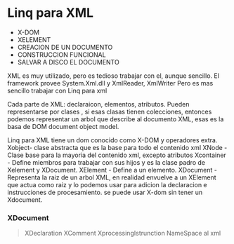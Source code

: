 # Linq para XML
* X-DOM
* XELEMENT
* CREACION DE UN DOCUMENTO
* CONSTRUCCION FUNCIONAL
* SALVAR A DISCO EL DOCUMENTO

XML es muy utilizado, pero es tedioso trabajar con el, aunque sencillo.
El framework provee System.Xml.dll y XmlReader, XmlWriter
Pero es mas sencillo trabajar con Linq para xml

Cada parte de XML: declaraicon, elementos, atributos. Pueden representarse por clases , si esas clasas tienen colecciones, entonces podemos representar un arbol que describe al documento XML, esas es la basa de DOM document object model.

Linq para XML tiene un dom conocido como X-DOM y operadores extra. Xobject- clase abstracta que es la base para todo el contenido xml
XNode - Clase base para la mayoria del contenido xml, excepto atributos
Xcontainer - Define miembros para trabajar con sus hijos y es la clase padro de Xelement y XDocument.
XElement - Define a un elemento.
XDocument - Representa la raiz de un arbol XML, en realidad envuelve a un XElement que actua como raiz y lo podemos usar para adicion la declaracion e instrucciones de procesamiento. se puede usar X-dom sin tener un Xdocument.

### XDocument
> XDeclaration
> XComment XprocessingIstrunction
> NameSpace al xml